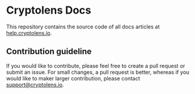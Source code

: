# Cryptolens Docs

This repository contains the source code of all docs articles at [help.cryptolens.io](https://help.cryptolens.io).

## Contribution guideline
If you would like to contribute, please feel free to create a pull request or submit an issue. For small changes, a pull request is better, whereas if you would like to maker larger contribution, please contact support@cryptolens.io.
